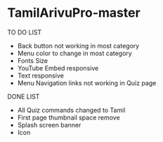 # TamilArivuPro-master

TO DO LIST

- Back button not working in most category
- Menu color to change in most category
- Fonts Size
- YouTube Embed responsive
- Text responsive
- Menu Navigation links not working in Quiz page

DONE LIST
- All Quiz commands changed to Tamil
- First page thumbnail space remove
- Splash screen banner
- Icon
